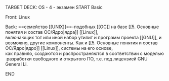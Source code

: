 TARGET DECK: OS - 4 - экзамен
START
Basic

Front: Linux  

Back: ==семейство [[UNIX]]==-подобных [[ОС]] на базе [[5. Основные понятия и состав ОС/Ядро|ядра]] [[Linux]], 
включающих тот или иной набор утилит и программ проекта [[GNU]], и возможно, другие компоненты. Как и [[5. Основные понятия и состав ОС/Ядро|ядро]] [[Linux]], системы на его основе, как правило, создаются и распространяются в соответствии с моделью разработки свободного и открытого ПО, т.е. под лицензией GNU General Li. 
<!--ID: 1663488761236-->
END 